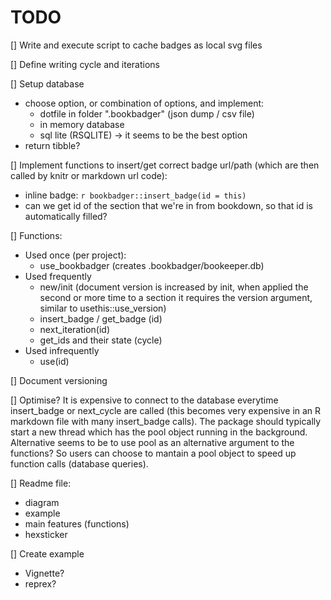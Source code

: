 # TODO

[] Write and execute script to cache badges as local svg files

[] Define writing cycle and iterations

[] Setup database
  - choose option, or combination of options, and implement:
    - dotfile in folder ".bookbadger" (json dump / csv file)
    - in memory database
    - sql lite (RSQLITE) -> it seems to be the best option
  - return tibble?

[] Implement functions to insert/get correct badge url/path 
   (which are then called by knitr or markdown url code):
  - inline badge: `r bookbadger::insert_badge(id = this)`
  - can we get id of the section that we're in from bookdown, so that id is 
    automatically filled?

[] Functions:
  - Used once (per project):
    - use_bookbadger (creates .bookbadger/bookeeper.db)
  - Used frequently
    - new/init (document version is increased by init, when applied the second 
            or more time to a section it requires the version argument,
            similar to usethis::use_version)
    - insert_badge / get_badge (id)
    - next_iteration(id)
    - get_ids and their state (cycle)
  - Used infrequently
    - use(id)

[] Document versioning
  
[] Optimise? It is expensive to connect to the database everytime insert_badge
   or next_cycle are called (this becomes very expensive in an R markdown
   file with many insert_badge calls). The package should typically start a new
   thread which has the pool object running in the background. Alternative seems
   to be to use pool as an alternative argument to the functions?
   So users can choose to mantain a pool object to speed up function calls
   (database queries).
  
[] Readme file:
  - diagram
  - example
  - main features (functions)
  - hexsticker

[] Create example
  - Vignette?
  - reprex?
